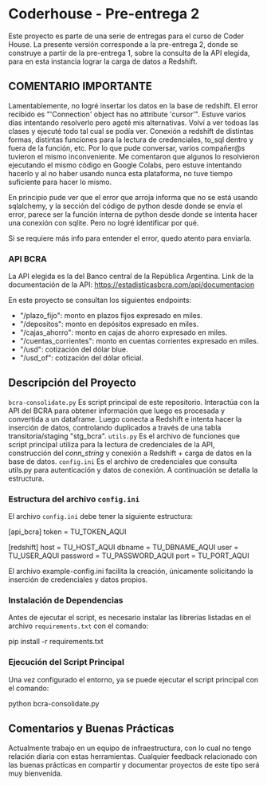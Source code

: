 # Coderhouse - Pre-entrega 2
Este proyecto es parte de una serie de entregas para el curso de Coder House. La presente versión corresponde a la pre-entrega 2, donde se construye a partir de la pre-entrega 1, sobre la consulta de la API elegida, para en esta instancia lograr la carga de datos a Redshift.

## COMENTARIO IMPORTANTE
Lamentablemente, no logré insertar los datos en la base de redshift. El error recibido es "'Connection' object has no attribute 'cursor'".
Estuve varios días intentando resolverlo pero agoté mis alternativas. Volví a ver todoas las clases y ejecuté todo tal cual se podía ver. Conexión a redshift de distintas formas, distintas funciones para la lectura de credenciales, to_sql dentro y fuera de la función, etc. 
Por lo que pude conversar, varios compañer@s tuvieron el mismo inconveniente. Me comentaron que algunos lo resolvieron ejecutando el mismo código en Google Colabs, pero estuve intentando hacerlo y al no haber usando nunca esta plataforma, no tuve tiempo suficiente para hacer lo mismo. 

En principio pude ver que el error que arroja informa que no se está usando sqlalchemy, y la sección del código de python desde donde se envía el error, parece ser la función interna de python desde donde se intenta hacer una conexión con sqlite. Pero no logré identificar por qué. 

Si se requiere más info para entender el error, quedo atento para enviarla. 

### API BCRA
La API elegida es la del Banco central de la República Argentina. 
Link de la documentación de la API: https://estadisticasbcra.com/api/documentacion 

En este proyecto se consultan los siguientes endpoints: 
* "/plazo_fijo": monto en plazos fijos expresado en miles.
* "/depositos": monto en depósitos expresado en miles.
* "/cajas_ahorro": monto en cajas de ahorro expresado en miles.
* "/cuentas_corrientes": monto en cuentas corrientes expresado en miles.
* "/usd": cotización del dólar blue.
* "/usd_of": cotización del dólar oficial.

## Descripción del Proyecto
`bcra-consolidate.py` Es script principal de este repositorio. Interactúa con la API del BCRA para obtener información que luego es procesada y convertida a un dataframe. Luego conecta a Redshift e intenta hacer la inserción de datos, controlando duplicados a través de una tabla transitoria/staging "stg_bcra". 
`utils.py` Es el archivo de funciones que script principal utiliza para la lectura de credenciales de la API, construcción del _conn_string_ y conexión a Redshift + carga de datos en la base de datos.
`config.ini` Es el archivo de credenciales que consulta utils.py para autenticación y datos de conexión. A continuación se detalla la estructura. 

### Estructura del archivo `config.ini`
El archivo `config.ini` debe tener la siguiente estructura:

[api_bcra]
token = TU_TOKEN_AQUI

[redshift]
host = TU_HOST_AQUI
dbname = TU_DBNAME_AQUI
user = TU_USER_AQUI
password = TU_PASSWORD_AQUI
port = TU_PORT_AQUI

El archivo example-config.ini facilita la creación, únicamente solicitando la inserción de credenciales y datos propios.

### Instalación de Dependencias
Antes de ejecutar el script, es necesario instalar las librerías listadas en el archivo `requirements.txt` con el comando:

pip install -r requirements.txt

### Ejecución del Script Principal
Una vez configurado el entorno, ya se puede ejecutar el script principal con el comando:

python bcra-consolidate.py

## Comentarios y Buenas Prácticas

Actualmente trabajo en un equipo de infraestructura, con lo cual no tengo relación diaria con estas herramientas. Cualquier feedback relacionado con las buenas prácticas en compartir y documentar proyectos de este tipo será muy bienvenida.
